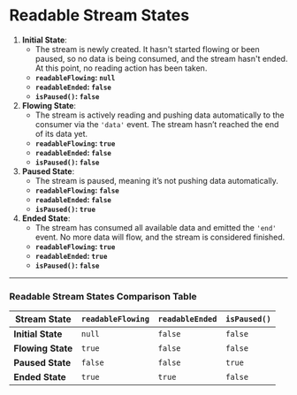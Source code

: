 # Readable Stream States

1. **Initial State**:
   - The stream is newly created. It hasn't started flowing or been paused, so no data is being consumed, and the stream hasn't ended. At this point, no reading action has been taken.
   - **`readableFlowing`: `null`**
   - **`readableEnded`: `false`**
   - **`isPaused()`: `false`**
1. **Flowing State**:
   - The stream is actively reading and pushing data automatically to the consumer via the `'data'` event. The stream hasn’t reached the end of its data yet.
   - **`readableFlowing`: `true`**
   - **`readableEnded`: `false`**
   - **`isPaused()`: `false`**
1. **Paused State**:
   - The stream is paused, meaning it’s not pushing data automatically.
   - **`readableFlowing`: `false`**
   - **`readableEnded`: `false`**
   - **`isPaused()`: `true`**
1. **Ended State**:
   - The stream has consumed all available data and emitted the `'end'` event. No more data will flow, and the stream is considered finished.
   - **`readableFlowing`: `true`**
   - **`readableEnded`: `true`**
   - **`isPaused()`: `false`**

---

### Readable Stream States Comparison Table

| Stream State      | `readableFlowing` | `readableEnded` | `isPaused()` |
| ----------------- | ----------------- | --------------- | ------------ |
| **Initial State** | `null`            | `false`         | `false`      |
| **Flowing State** | `true`            | `false`         | `false`      |
| **Paused State**  | `false`           | `false`         | `true`       |
| **Ended State**   | `true`            | `true`          | `false`      |
